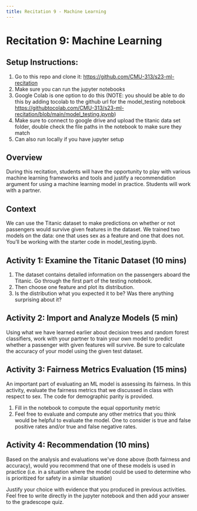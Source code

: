 ```yaml
---
title: Recitation 9 - Machine Learning
---
```



# Recitation 9:  Machine Learning


## Setup Instructions: 
1. Go to this repo and clone it: https://github.com/CMU-313/s23-ml-recitation
2. Make sure you can run the jupyter notebooks 
1. Google Colab is one option to do this (NOTE: you should be able to do this by adding tocolab to the github url for the model_testing notebook https://githubtocolab.com/CMU-313/s23-ml-recitation/blob/main/model_testing.ipynb)
1. Make sure to connect to google drive and upload the titanic data set folder, double check the file paths in the notebook to make sure they match
2. Can also run locally if you have jupyter setup


## Overview
During this recitation, students will have the opportunity to play with various machine learning frameworks and tools and justify a recommendation argument for using a machine learning model in practice. Students will work with a partner.


## Context
We can use the Titanic dataset to make predictions on whether or not passengers would survive given features in the dataset. We trained two models on the data: one that uses sex as a feature and one that does not. You’ll be working with the starter code in model_testing.ipynb.


## Activity 1: Examine the Titanic Dataset (10 mins)
1. The dataset contains detailed information on the passengers aboard the Titanic. Go through the first part of the testing notebook.
2. Then choose one feature and plot its distribution.
1. Is the distribution what you expected it to be? Was there anything surprising about it?


 ## Activity 2: Import and Analyze Models (5 min)
Using what we have learned earlier about decision trees and random forest classifiers, work with your partner to train your own model to predict whether a passenger with given features will survive. Be sure to calculate the accuracy of your model using the given test dataset. 


## Activity 3: Fairness Metrics Evaluation (15 mins)
An important part of evaluating an ML model is assessing its fairness. In this activity, evaluate the fairness metrics that we discussed in class with respect to sex. The code for demographic parity is provided.
1. Fill in the notebook to compute the equal opportunity metric
2. Feel free to evaluate and compute any other metrics that you think would be helpful to evaluate the model. One to consider is true and false positive rates and/or true and false negative rates.


## Activity 4: Recommendation (10 mins)
Based on the analysis and evaluations we've done above (both fairness and accuracy), would you recommend that one of these models is used in practice (i.e. in a situation where the model could be used to determine who is prioritized for safety in a similar situation)


Justify your choice with evidence that you produced in previous activities. Feel free to write directly in the jupyter notebook and then add your answer to the gradescope quiz.